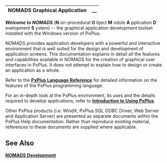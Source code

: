 # 

**NOMADS Graphical Application** |  **__**  
---|---  
  
**_Welcome to NOMADS_** (**N** on-procedural **O** bject **M** odule **A** pplication **D** evelopment **S** ystem) -- the graphical application development toolset installed with the Windows version of PxPlus.

NOMADS provides application developers with a powerful and interactive environment that is well suited for the design and development of application screens. This documentation explains in detail all the features and capabilities available in NOMADS for the creation of graphical user interfaces in PxPlus. It does not attempt to explain how to design or create an application as a whole.

Refer to the **[PxPlus Language Reference](../lang_ref_introduction.md)** for detailed information on the features of the PxPlus programming language.

For an in-depth look at the PxPlus environment, its uses and the details required to develop applications, refer to **[Introduction to Using PxPlus](../PxPlus%20User%20Guide/Introduction.md)**.

Other PxPlus products (i.e. WindX, PxPlus SQL ODBC Driver, Web Server and Application Server) are presented as separate documents within the PxPlus Help documentation. Rather than reproduce existing material, references to these documents are supplied where applicable.

## See Also

**[NOMADS Development](NOMADS%20Development/Getting%20Started.md)**
